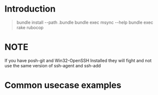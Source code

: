 # Introduction

> bundle install --path .bundle
> bundle exec msync --help
> bundle exec rake rubocop


# NOTE
If you have posh-git and Win32-OpenSSH Installed they will fight and not use the same version of ssh-agent and ssh-add


# Common usecase examples
